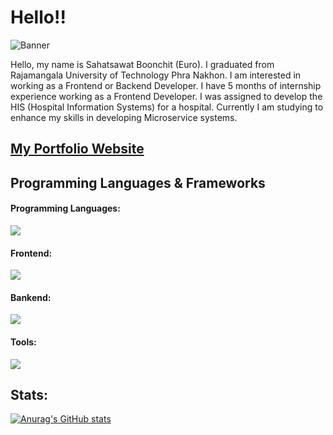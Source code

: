 # Hello!!

![Banner](https://res.cloudinary.com/dkknun8xu/image/upload/v1677669771/GITHUB/Screenshot_2023-03-01_182119_h1j6lm.png)

Hello, my name is Sahatsawat Boonchit (Euro). I graduated from Rajamangala University of Technology Phra Nakhon. I am interested in working as a Frontend or Backend Developer. I have 5 months of internship experience working as a Frontend Developer. I was assigned to develop the HIS (Hospital Information Systems) for a hospital. Currently I am studying to enhance my skills in developing Microservice systems.

## [My Portfolio Website](https://resume-tawny-six.vercel.app/)

## Programming Languages & Frameworks

#### Programming Languages:

![](https://skillicons.dev/icons?i=python,go,js,ts,php)

#### Frontend:
![](https://skillicons.dev/icons?i=js,html,css,next,tailwind,bootstrap)

#### Bankend:

![](https://skillicons.dev/icons?i=go,nodejs,nestjs,express,flask,mysql,postgres,sqlite)

#### Tools:

![](https://skillicons.dev/icons?i=vscode,git,github,figma,postman,docker)

## Stats:

[![Anurag's GitHub stats](https://github-readme-stats.vercel.app/api?username=euro1061)](https://github.com/euro1061/github-readme-stats)
